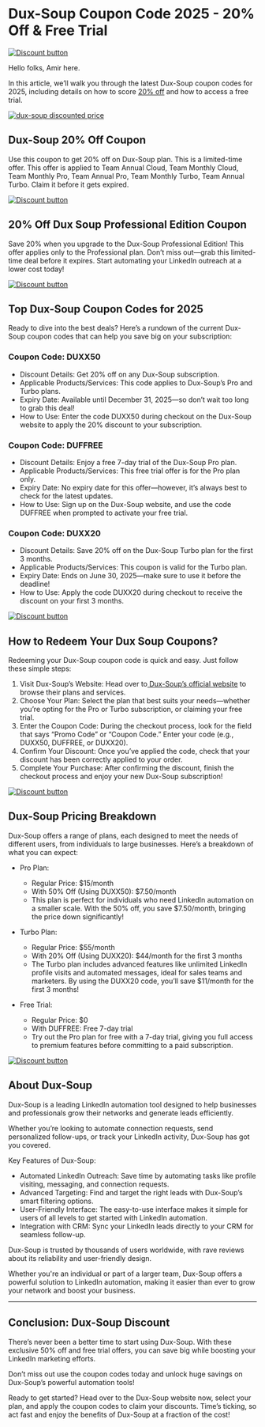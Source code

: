# Dux-Soup Coupon Code 2025 - 20% Off & Free Trial

[![Discount button](https://github.com/user-attachments/assets/b90fa607-fa91-4904-b782-396d2388fc81)](https://www.dux-soup.com/pricing?fpr=shadow)

Hello folks, Amir here.

In this article, we’ll walk you through the latest Dux-Soup coupon codes for 2025, including details on how to score [20% off](https://www.dux-soup.com/pricing?fpr=shadow) and how to access a free trial.

[![dux-soup discounted price](https://github.com/user-attachments/assets/af44c911-71fc-4854-904a-e69403d279a5)](https://www.dux-soup.com/pricing?fpr=shadow)

## Dux-Soup 20% Off Coupon

Use this coupon to get 20% off on Dux-Soup plan. This is a limited-time offer. This offer is applied to Team Annual Cloud, Team Monthly Cloud, Team Monthly Pro, Team Annual Pro, Team Monthly Turbo, Team Annual Turbo. Claim it before it gets expired.

[![Discount button](https://github.com/user-attachments/assets/b90fa607-fa91-4904-b782-396d2388fc81)](https://www.dux-soup.com/pricing?fpr=shadow)

## 20% Off Dux Soup Professional Edition Coupon

Save 20% when you upgrade to the Dux-Soup Professional Edition! This offer applies only to the Professional plan. Don’t miss out—grab this limited-time deal before it expires. Start automating your LinkedIn outreach at a lower cost today!

[![Discount button](https://github.com/user-attachments/assets/b90fa607-fa91-4904-b782-396d2388fc81)](https://www.dux-soup.com/pricing?fpr=shadow)

## Top Dux-Soup Coupon Codes for 2025

Ready to dive into the best deals? Here’s a rundown of the current Dux-Soup coupon codes that can help you save big on your subscription:

### Coupon Code: DUXX50

* Discount Details: Get 20% off on any Dux-Soup subscription.
* Applicable Products/Services: This code applies to Dux-Soup’s Pro and Turbo plans.
* Expiry Date: Available until December 31, 2025—so don’t wait too long to grab this deal!
* How to Use: Enter the code DUXX50 during checkout on the Dux-Soup website to apply the 20% discount to your subscription.

### Coupon Code: DUFFREE

* Discount Details: Enjoy a free 7-day trial of the Dux-Soup Pro plan.
* Applicable Products/Services: This free trial offer is for the Pro plan only.
* Expiry Date: No expiry date for this offer—however, it’s always best to check for the latest updates.
* How to Use: Sign up on the Dux-Soup website, and use the code DUFFREE when prompted to activate your free trial.

### Coupon Code: DUXX20

* Discount Details: Save 20% off on the Dux-Soup Turbo plan for the first 3 months.
* Applicable Products/Services: This coupon is valid for the Turbo plan.
* Expiry Date: Ends on June 30, 2025—make sure to use it before the deadline!
* How to Use: Apply the code DUXX20 during checkout to receive the discount on your first 3 months.

[![Discount button](https://github.com/user-attachments/assets/b90fa607-fa91-4904-b782-396d2388fc81)](https://www.dux-soup.com/pricing?fpr=shadow)

## How to Redeem Your Dux Soup Coupons?

Redeeming your Dux-Soup coupon code is quick and easy. Just follow these simple steps:

1. Visit Dux-Soup’s Website: Head over to[ Dux-Soup’s official website](https://www.dux-soup.com/) to browse their plans and services.
2. Choose Your Plan: Select the plan that best suits your needs—whether you’re opting for the Pro or Turbo subscription, or claiming your free trial.
3. Enter the Coupon Code: During the checkout process, look for the field that says “Promo Code” or “Coupon Code.” Enter your code (e.g., DUXX50, DUFFREE, or DUXX20).
4. Confirm Your Discount: Once you’ve applied the code, check that your discount has been correctly applied to your order.
5. Complete Your Purchase: After confirming the discount, finish the checkout process and enjoy your new Dux-Soup subscription!

[![Discount button](https://github.com/user-attachments/assets/b90fa607-fa91-4904-b782-396d2388fc81)](https://www.dux-soup.com/pricing?fpr=shadow)

## Dux-Soup Pricing Breakdown

Dux-Soup offers a range of plans, each designed to meet the needs of different users, from individuals to large businesses. Here’s a breakdown of what you can expect:

* Pro Plan:

  * Regular Price: $15/month
  * With 50% Off (Using DUXX50): $7.50/month
  * This plan is perfect for individuals who need LinkedIn automation on a smaller scale. With the 50% off, you save $7.50/month, bringing the price down significantly!
* Turbo Plan:

  * Regular Price: $55/month
  * With 20% Off (Using DUXX20): $44/month for the first 3 months
  * The Turbo plan includes advanced features like unlimited LinkedIn profile visits and automated messages, ideal for sales teams and marketers. By using the DUXX20 code, you’ll save $11/month for the first 3 months!
* Free Trial:

  * Regular Price: $0
  * With DUFFREE: Free 7-day trial
  * Try out the Pro plan for free with a 7-day trial, giving you full access to premium features before committing to a paid subscription.

[![Discount button](https://github.com/user-attachments/assets/b90fa607-fa91-4904-b782-396d2388fc81)](https://www.dux-soup.com/pricing?fpr=shadow)

## About Dux-Soup

Dux-Soup is a leading LinkedIn automation tool designed to help businesses and professionals grow their networks and generate leads efficiently.

Whether you’re looking to automate connection requests, send personalized follow-ups, or track your LinkedIn activity, Dux-Soup has got you covered.

Key Features of Dux-Soup:

* Automated LinkedIn Outreach: Save time by automating tasks like profile visiting, messaging, and connection requests.
* Advanced Targeting: Find and target the right leads with Dux-Soup’s smart filtering options.
* User-Friendly Interface: The easy-to-use interface makes it simple for users of all levels to get started with LinkedIn automation.
* Integration with CRM: Sync your LinkedIn leads directly to your CRM for seamless follow-up.

Dux-Soup is trusted by thousands of users worldwide, with rave reviews about its reliability and user-friendly design.

Whether you're an individual or part of a larger team, Dux-Soup offers a powerful solution to LinkedIn automation, making it easier than ever to grow your network and boost your business.

---

## Conclusion: Dux-Soup Discount

There’s never been a better time to start using Dux-Soup. With these exclusive 50% off and free trial offers, you can save big while boosting your LinkedIn marketing efforts.

Don’t miss out use the coupon codes today and unlock huge savings on Dux-Soup’s powerful automation tools!

Ready to get started? Head over to the Dux-Soup website now, select your plan, and apply the coupon codes to claim your discounts. Time’s ticking, so act fast and enjoy the benefits of Dux-Soup at a fraction of the cost!

